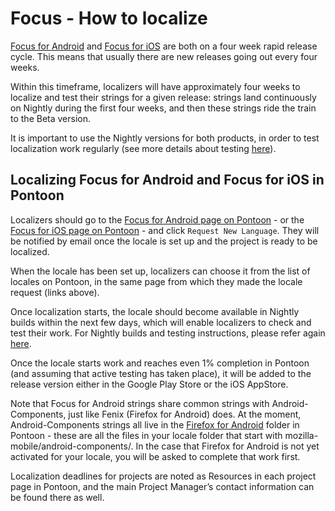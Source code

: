 # Focus - How to localize

[Focus for Android](https://pontoon.mozilla.org/projects/focus-for-android/) and [Focus for iOS](https://pontoon.mozilla.org/projects/focus-for-ios/) are both on a four week rapid release cycle. This means that usually there are new releases going out every four weeks.

Within this timeframe, localizers will have approximately four weeks to localize and test their strings for a given release: strings land continuously on Nightly during the first four weeks, and then these strings ride the train to the Beta version.

It is important to use the Nightly versions for both products, in order to test localization work regularly (see more details about testing [here](testing_focus.md)).

## Localizing Focus for Android and Focus for iOS in Pontoon

Localizers should go to the [Focus for Android page on Pontoon](https://pontoon.mozilla.org/projects/focus-for-android/) - or the [Focus for iOS page on Pontoon](https://pontoon.mozilla.org/projects/focus-for-ios/) - and click `Request New Language`. They will be notified by email once the locale is set up and the project is ready to be localized.

When the locale has been set up, localizers can choose it from the list of locales on Pontoon, in the same page from which they made the locale request (links above).

Once localization starts, the locale should become available in Nightly builds within the next few days, which will enable localizers to check and test their work. For Nightly builds and testing instructions, please refer again [here](testing_focus.md).

Once the locale starts work and reaches even 1% completion in Pontoon (and assuming that active testing has taken place), it will be added to the release version either in the Google Play Store or the iOS AppStore.

Note that Focus for Android strings share common strings with Android-Components, just like Fenix (Firefox for Android) does. At the moment, Android-Components strings all live in the [Firefox for Android](https://pontoon.mozilla.org/projects/firefox-for-android/) folder in Pontoon - these are all the files in your locale folder that start with mozilla-mobile/android-components/. In the case that Firefox for Android is not yet activated for your locale, you will be asked to complete that work first.

Localization deadlines for projects are noted as Resources in each project page in Pontoon, and the main Project Manager’s contact information can be found there as well.
